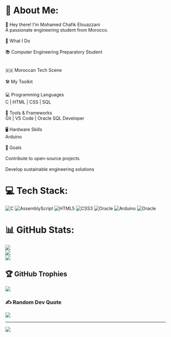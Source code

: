 # 💫 About Me:
🚀 Hey there! I'm Mohamed Chafik Elouazzani<br>A passionate engineering student from Morocco.<br><br>🔧 What I Do<br><br>📚 Computer Engineering Preparatory Student<br><br><br>🇲🇦 Moroccan Tech Scene<br><br>🛠️ My Toolkit<br><br>💻 Programming Languages<br>C | HTML | CSS | SQL<br><br>🔧 Tools & Frameworks<br>Git | VS Code | Oracle SQL Developer<br><br>🖥️ Hardware Skills<br>Arduino <br><br>🌟 Goals<br><br>Contribute to open-source projects<br><br>Develop sustainable engineering solutions<br>


# 💻 Tech Stack:
![C](https://img.shields.io/badge/c-%2300599C.svg?style=for-the-badge&logo=c&logoColor=white) ![AssemblyScript](https://img.shields.io/badge/assembly%20script-%23000000.svg?style=for-the-badge&logo=assemblyscript&logoColor=white) ![HTML5](https://img.shields.io/badge/html5-%23E34F26.svg?style=for-the-badge&logo=html5&logoColor=white) ![CSS3](https://img.shields.io/badge/css3-%231572B6.svg?style=for-the-badge&logo=css3&logoColor=white) ![Oracle](https://img.shields.io/badge/Oracle-F80000?style=for-the-badge&logo=oracle&logoColor=white) ![Arduino](https://img.shields.io/badge/-Arduino-00979D?style=for-the-badge&logo=Arduino&logoColor=white) ![Oracle](https://img.shields.io/badge/Oracle-F80000?style=for-the-badge&logo=oracle&logoColor=white)
# 📊 GitHub Stats:
![](https://github-readme-stats.vercel.app/api?username=El-OUAZZANI&theme=dark&hide_border=false&include_all_commits=false&count_private=false)<br/>
![](https://nirzak-streak-stats.vercel.app/?user=El-OUAZZANI&theme=dark&hide_border=false)<br/>
![](https://github-readme-stats.vercel.app/api/top-langs/?username=El-OUAZZANI&theme=dark&hide_border=false&include_all_commits=false&count_private=false&layout=compact)

## 🏆 GitHub Trophies
![](https://github-profile-trophy.vercel.app/?username=El-OUAZZANI&theme=radical&no-frame=false&no-bg=true&margin-w=4)

### ✍️ Random Dev Quote
![](https://quotes-github-readme.vercel.app/api?type=horizontal&theme=radical)

---
[![](https://visitcount.itsvg.in/api?id=El-OUAZZANI&icon=0&color=0)](https://visitcount.itsvg.in)

<!-- Proudly created with GPRM ( https://gprm.itsvg.in ) -->
